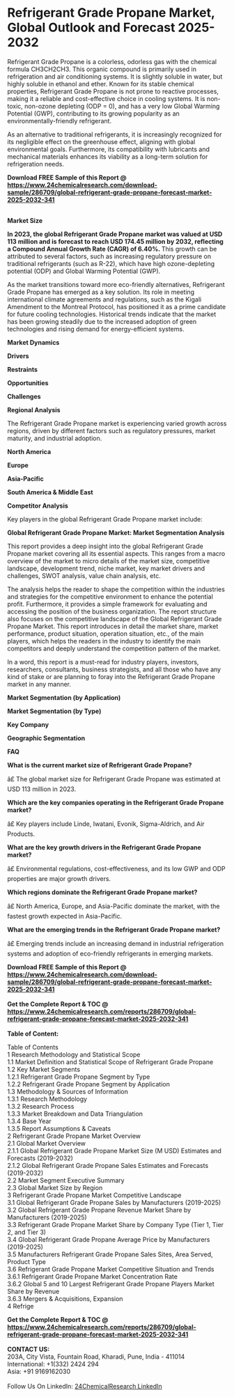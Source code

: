 <h1>Refrigerant Grade Propane Market, Global Outlook and Forecast 2025-2032</h1><p>Refrigerant Grade Propane is a colorless, odorless gas with the chemical formula CH3CH2CH3. This organic compound is primarily used in refrigeration and air conditioning systems. It is slightly soluble in water, but highly soluble in ethanol and ether. Known for its stable chemical properties, Refrigerant Grade Propane is not prone to reactive processes, making it a reliable and cost-effective choice in cooling systems. It is non-toxic, non-ozone depleting (ODP = 0), and has a very low Global Warming Potential (GWP), contributing to its growing popularity as an environmentally-friendly refrigerant.</p><p>
</p><p>As an alternative to traditional refrigerants, it is increasingly recognized for its negligible effect on the greenhouse effect, aligning with global environmental goals. Furthermore, its compatibility with lubricants and mechanical materials enhances its viability as a long-term solution for refrigeration needs.</p><div><b>Download FREE Sample of this Report @ 
            <a href="https://www.24chemicalresearch.com/download-sample/286709/global-refrigerant-grade-propane-forecast-market-2025-2032-341">
            https://www.24chemicalresearch.com/download-sample/286709/global-refrigerant-grade-propane-forecast-market-2025-2032-341</a></b></div><br><p>
<strong>Market Size</strong></p><p>
</p><p><strong>In 2023, the global Refrigerant Grade Propane market was valued at USD 113 million and is forecast to reach USD 174.45 million by 2032, reflecting a Compound Annual Growth Rate (CAGR) of 6.40%. </strong>This growth can be attributed to several factors, such as increasing regulatory pressure on traditional refrigerants (such as R-22), which have high ozone-depleting potential (ODP) and Global Warming Potential (GWP).</p><p>
</p><p>As the market transitions toward more eco-friendly alternatives, Refrigerant Grade Propane has emerged as a key solution. Its role in meeting international climate agreements and regulations, such as the Kigali Amendment to the Montreal Protocol, has positioned it as a prime candidate for future cooling technologies. Historical trends indicate that the market has been growing steadily due to the increased adoption of green technologies and rising demand for energy-efficient systems.</p><p>
<strong>Market Dynamics</strong></p><p>
<strong>Drivers</strong></p><p>
</p><p>
<strong>Restraints</strong></p><p>
</p><p>
<strong>Opportunities</strong></p><p>
</p><p>
<strong>Challenges</strong></p><p>
</p><p>
<strong>Regional Analysis</strong></p><p>
</p><p>The Refrigerant Grade Propane market is experiencing varied growth across regions, driven by different factors such as regulatory pressures, market maturity, and industrial adoption.</p><p>
<strong>North America</strong></p><p>
</p><p>
<strong>Europe</strong></p><p>
</p><p>
<strong>Asia-Pacific</strong></p><p>
</p><p>
<strong>South America &amp; Middle East</strong></p><p>
</p><p>
<strong>Competitor Analysis</strong></p><p>
</p><p>Key players in the global Refrigerant Grade Propane market include:</p><p>
</p><p>
<strong>Global Refrigerant Grade Propane Market: Market Segmentation Analysis</strong></p><p>
</p><p>This report provides a deep insight into the global Refrigerant Grade Propane market covering all its essential aspects. This ranges from a macro overview of the market to micro details of the market size, competitive landscape, development trend, niche market, key market drivers and challenges, SWOT analysis, value chain analysis, etc.</p><p>
</p><p>The analysis helps the reader to shape the competition within the industries and strategies for the competitive environment to enhance the potential profit. Furthermore, it provides a simple framework for evaluating and accessing the position of the business organization. The report structure also focuses on the competitive landscape of the Global Refrigerant Grade Propane Market. This report introduces in detail the market share, market performance, product situation, operation situation, etc., of the main players, which helps the readers in the industry to identify the main competitors and deeply understand the competition pattern of the market.</p><p>
</p><p>In a word, this report is a must-read for industry players, investors, researchers, consultants, business strategists, and all those who have any kind of stake or are planning to foray into the Refrigerant Grade Propane market in any manner.</p><p>
<strong>Market Segmentation (by Application)</strong></p><p>
</p><p>
<strong>Market Segmentation (by Type)</strong></p><p>
</p><p>
<strong>Key Company</strong></p><p>
</p><p>
<strong>Geographic Segmentation</strong></p><p>
</p><p>
<strong>FAQ </strong></p><p>
<strong>What is the current market size of Refrigerant Grade Propane?</strong></p><p>
</p><p>â£ The global market size for Refrigerant Grade Propane was estimated at USD 113 million in 2023.</p><p>
<strong>Which are the key companies operating in the Refrigerant Grade Propane market?</strong></p><p>
</p><p>â£ Key players include Linde, Iwatani, Evonik, Sigma-Aldrich, and Air Products.</p><p>
<strong>What are the key growth drivers in the Refrigerant Grade Propane market?</strong></p><p>
</p><p>â£ Environmental regulations, cost-effectiveness, and its low GWP and ODP properties are major growth drivers.</p><p>
<strong>Which regions dominate the Refrigerant Grade Propane market?</strong></p><p>
</p><p>â£ North America, Europe, and Asia-Pacific dominate the market, with the fastest growth expected in Asia-Pacific.</p><p>
<strong>What are the emerging trends in the Refrigerant Grade Propane market?</strong></p><p>
</p><p>â£ Emerging trends include an increasing demand in industrial refrigeration systems and adoption of eco-friendly refrigerants in emerging markets.</p><div><b>Download FREE Sample of this Report @ 
            <a href="https://www.24chemicalresearch.com/download-sample/286709/global-refrigerant-grade-propane-forecast-market-2025-2032-341">
            https://www.24chemicalresearch.com/download-sample/286709/global-refrigerant-grade-propane-forecast-market-2025-2032-341</a></b></div><br><div><b>Get the Complete Report & TOC @ 
            <a href="https://www.24chemicalresearch.com/reports/286709/global-refrigerant-grade-propane-forecast-market-2025-2032-341">
            https://www.24chemicalresearch.com/reports/286709/global-refrigerant-grade-propane-forecast-market-2025-2032-341</a></b></div><br>
            <b>Table of Content:</b><p>Table of Contents<br />
1 Research Methodology and Statistical Scope<br />
1.1 Market Definition and Statistical Scope of Refrigerant Grade Propane<br />
1.2 Key Market Segments<br />
1.2.1 Refrigerant Grade Propane Segment by Type<br />
1.2.2 Refrigerant Grade Propane Segment by Application<br />
1.3 Methodology & Sources of Information<br />
1.3.1 Research Methodology<br />
1.3.2 Research Process<br />
1.3.3 Market Breakdown and Data Triangulation<br />
1.3.4 Base Year<br />
1.3.5 Report Assumptions & Caveats<br />
2 Refrigerant Grade Propane Market Overview<br />
2.1 Global Market Overview<br />
2.1.1 Global Refrigerant Grade Propane Market Size (M USD) Estimates and Forecasts (2019-2032)<br />
2.1.2 Global Refrigerant Grade Propane Sales Estimates and Forecasts (2019-2032)<br />
2.2 Market Segment Executive Summary<br />
2.3 Global Market Size by Region<br />
3 Refrigerant Grade Propane Market Competitive Landscape<br />
3.1 Global Refrigerant Grade Propane Sales by Manufacturers (2019-2025)<br />
3.2 Global Refrigerant Grade Propane Revenue Market Share by Manufacturers (2019-2025)<br />
3.3 Refrigerant Grade Propane Market Share by Company Type (Tier 1, Tier 2, and Tier 3)<br />
3.4 Global Refrigerant Grade Propane Average Price by Manufacturers (2019-2025)<br />
3.5 Manufacturers Refrigerant Grade Propane Sales Sites, Area Served, Product Type<br />
3.6 Refrigerant Grade Propane Market Competitive Situation and Trends<br />
3.6.1 Refrigerant Grade Propane Market Concentration Rate<br />
3.6.2 Global 5 and 10 Largest Refrigerant Grade Propane Players Market Share by Revenue<br />
3.6.3 Mergers & Acquisitions, Expansion<br />
4 Refrige</p><div><b>Get the Complete Report & TOC @ 
            <a href="https://www.24chemicalresearch.com/reports/286709/global-refrigerant-grade-propane-forecast-market-2025-2032-341">
            https://www.24chemicalresearch.com/reports/286709/global-refrigerant-grade-propane-forecast-market-2025-2032-341</a></b></div><br><b>CONTACT US:</b><br>
            203A, City Vista, Fountain Road, Kharadi, Pune, India - 411014<br>
            International: +1(332) 2424 294<br>
            Asia: +91 9169162030 <br><br>
            Follow Us On LinkedIn: <a href="https://www.linkedin.com/company/24chemicalresearch/">24ChemicalResearch LinkedIn</a>